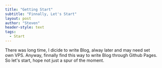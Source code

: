 ```yaml
---
title: "Getting Start"
subtitle: "Finnally, Let's Start"
layout: post
author: "Steven"
header-style: text
tags:
  - Start
---
```


There was long time, I dicide to write Blog, alway later and may need set own VPS.
Anyway, finnally find this way to write Blog through Github Pages.
So let's start, hope not just a spur of the moment.







